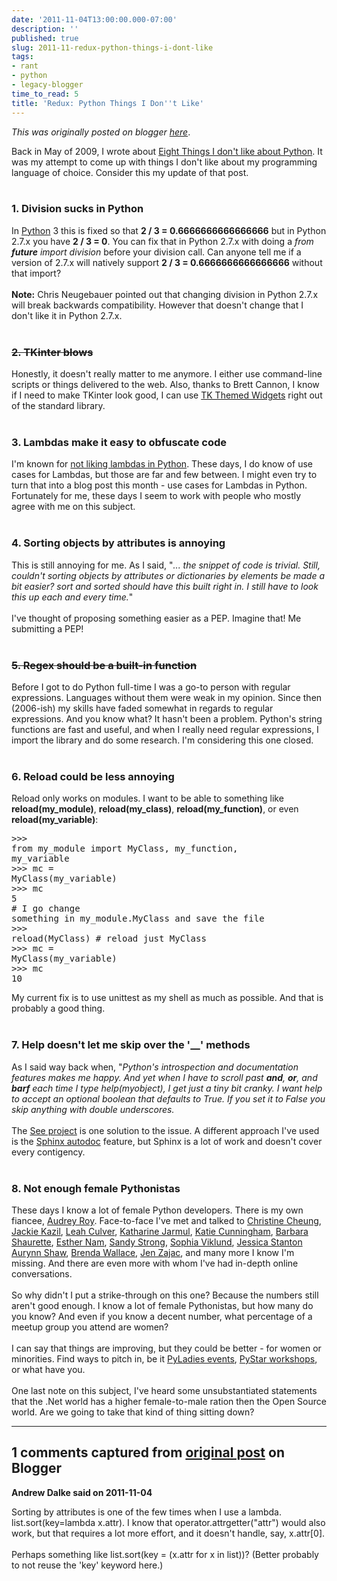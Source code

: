 ```yaml
---
date: '2011-11-04T13:00:00.000-07:00'
description: ''
published: true
slug: 2011-11-redux-python-things-i-dont-like
tags:
- rant
- python
- legacy-blogger
time_to_read: 5
title: 'Redux: Python Things I Don''t Like'
---
```


*This was originally posted on blogger [here](https://pydanny.blogspot.com/2011/11/redux-python-things-i-dont-like.html)*.

Back in May of 2009, I wrote about <a href="http://pydanny.blogspot.com/2009/05/eight-things-i-dont-like-about-python.html">Eight Things I don't like about Python</a>. It was my attempt to come up with things I don't like about my programming language of choice. Consider this my update of that post.<br /><br /><h3>1. Division sucks in Python</h3>In <a href="http://python.org">Python</a> 3 this is fixed so that <b>2 / 3 = 0.6666666666666666</b> but in Python 2.7.x you have <b>2 / 3 = 0</b>. You can fix that in Python 2.7.x with doing a <i>from __future__ import division</i> before your division call. Can anyone tell me if a version of 2.7.x will natively support <b>2 / 3 = 0.6666666666666666</b> without that import?<br /><br /><b>Note:</b> Chris Neugebauer pointed out that changing division in Python 2.7.x will break backwards compatibility. However that doesn't change that I don't like it in Python 2.7.x.<br /><br /><h3><strike>2. TKinter blows</strike></h3>Honestly, it doesn't really matter to me anymore. I either use command-line scripts or things delivered to the web. Also, thanks to Brett Cannon, I know if I need to make TKinter look good, I can use <a href="http://docs.python.org/library/ttk.html">TK Themed Widgets</a> right out of the standard library.<br /><br /><h3>3. Lambdas make it easy to obfuscate code</h3>I'm known for <a href="http://pydanny.blogspot.com/2007/07/lambdas-no-more.html">not liking lambdas in Python</a>. These days, I do know of use cases for Lambdas, but those are far and few between. I might even try to turn that into a blog post this month - use cases for Lambdas in Python. Fortunately for me, these days I seem to work with people who mostly agree with me on this subject.<br /><br /><h3>4. Sorting objects by attributes is annoying</h3>This is still annoying for me. As I said, "<i>... the snippet of code is trivial. Still, couldn't sorting objects by attributes or dictionaries by elements be made a bit easier? sort and sorted should have this built right in. I still have to look this up each and every time.</i>"<br /><br />I've thought of proposing something easier as a PEP. Imagine that! Me submitting a PEP!<br /><br /><h3><strike>5. Regex should be a built-in function</strike></h3>Before I got to do Python full-time I was a go-to person with regular expressions. Languages without them were weak in my opinion. Since then (2006-ish) my skills have faded somewhat in regards to regular expressions. And you know what? It hasn't been a problem. Python's string functions are fast and useful, and when I really need regular expressions, I import the library and do some research. I'm considering this one closed.<br /><br /><h3>6. Reload could be less annoying</h3>Reload only works on modules. I want to be able to something like <b>reload(my_module)</b>, <b>reload(my_class)</b>, <b>reload(my_function)</b>, or even <b>reload(my_variable)</b>:<br /><pre class="prettyprint-py">>>> from my_module import MyClass, my_function, my_variable<br />>>> mc = MyClass(my_variable)<br />>>> mc <br />5<br /># I go change something in my_module.MyClass and save the file<br />>>> reload(MyClass) # reload just MyClass<br />>>> mc = MyClass(my_variable)<br />>>> mc <br />10<br /></pre>My current fix is to use unittest as my shell as much as possible. And that is probably a good thing.<br /><br /><h3>7. Help doesn't let me skip over the '__' methods</h3>As I said way back when, "<i>Python's introspection and documentation features makes me happy. And yet when I have to scroll past __and__, __or__, and __barf__ each time I type help(myobject), I get just a tiny bit cranky. I want help to accept an optional boolean that defaults to True. If you set it to False you skip anything with double underscores.</i><br /><br />The <a href="https://github.com/inky/see">See project</a> is one solution to the issue. A different approach I've used is the <a href="http://sphinx.pocoo.org/ext/autodoc.html">Sphinx autodoc</a> feature, but Sphinx is a lot of work and doesn't cover every contigency.<br /><br /><h3>8. Not enough female Pythonistas</h3>These days I know a lot of female Python developers. There is my own fiancee, <a href="http://twitter.com/audreyr">Audrey Roy</a>. Face-to-face I've met and talked to <a href="http://twitter.com/webdevgirl">Christine Cheung</a>, <a href="http://twitter.com/jackiekazil">Jackie Kazil</a>, <a href="https://twitter.com/leahculver">Leah Culver</a>, <a href="https://twitter.com/kjam">Katharine Jarmul</a>, <a href="https://twitter.com/kcunning">Katie Cunningham</a>, <a href="https://twitter.com/bshaurette">Barbara Shaurette</a>, <a href="https://twitter.com/estherbester">Esther Nam</a>, <a href="http://www.twitter.com/sandymahalo">Sandy Strong</a>, <a href="http://www.twitter.com/backcode">Sophia Viklund</a>, <a href="http://www.twitter.com/tiny_mouse">Jessica Stanton</a> <a href="http://www.twitter.com/aurynn">Aurynn Shaw</a>, <a href="https://twitter.com/br3nda">Brenda Wallace</a>, <a href="https://twitter.com/jenofdoom">Jen Zajac</a>, and many more I know I'm missing. And there are even more with whom I've had in-depth online conversations.<br /><br />So why didn't I put a strike-through on this one? Because the numbers still aren't good enough. I know a lot of female Pythonistas, but how many do you know? And even if you know a decent number, what percentage of a meetup group you attend are women?<br /><br />I can say that things are improving, but they could be better - for women or minorities. Find ways to pitch in, be it <a href="http://pyladies.com/events/">PyLadies events</a>, <a href="http://pystar.org/">PyStar workshops</a>, or what have you. <br /><br />One last note on this subject, I've heard some unsubstantiated statements that the .Net world has a higher female-to-male ration then the Open Source world. Are we going to take that kind of thing sitting down?

---

## 1 comments captured from [original post](https://pydanny.blogspot.com/2011/11/redux-python-things-i-dont-like.html) on Blogger

**Andrew Dalke said on 2011-11-04**

Sorting by attributes is one of the few times when I use a lambda. list.sort(key=lambda x.attr). I know that operator.attrgetter(&quot;attr&quot;) would also work, but that requires a lot more effort, and it doesn't handle, say, x.attr[0].<br /><br />Perhaps something like list.sort(key = (x.attr for x in list))? (Better probably to not reuse the 'key' keyword here.)

